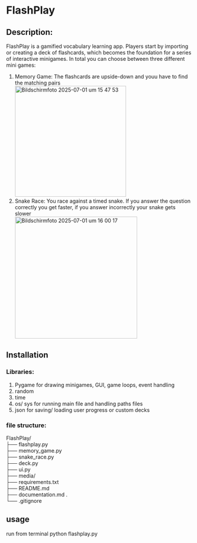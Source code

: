 # FlashPlay

## Description:
FlashPlay is a gamified vocabulary learning app. Players start by importing or creating a deck of flashcards, which becomes the foundation for a series of interactive minigames. In total you can choose between three different mini games: 
1. Memory Game: The flashcards are upside-down and youu have to find the matching pairs <br>
<img width="300" alt="Bildschirmfoto 2025-07-01 um 15 47 53" src="https://github.com/user-attachments/assets/ba6eef85-ba0f-4735-b7bb-6f6f41920889" /> <br>
3. Snake Race: You race against a timed snake. If you answer the question correctly you get faster, if you answer incorrectly your snake gets slower<br>
<img width="330" alt="Bildschirmfoto 2025-07-01 um 16 00 17" src="https://github.com/user-attachments/assets/9eb5c364-da85-42a0-b81f-a1e58544c20c" /><br>

## Installation
### Libraries:
1. Pygame for drawing minigames, GUI, game loops, event handling
2. random
3. time
4. os/ sys for running main file and handling paths files
5. json for saving/ loading user progress or custom decks

### file structure:
FlashPlay/<br>
├── flashplay.py   <br>
├── memory_game.py <br>
├── snake_race.py <br>
├── deck.py  <br>
├── ui.py    <br>
├── media/    <br>
├── requirements.txt   <br>
├── README.md   <br>
├── documentation.md     .<br>
└── .gitignore<br>

## usage
run from terminal
python flashplay.py


